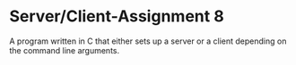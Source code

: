 # Server/Client-Assignment 8
 A program written in C that either sets up a server or a client depending on the command line arguments.
